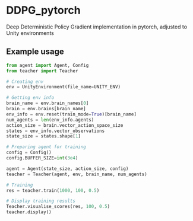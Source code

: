 # DDPG_pytorch
Deep Deterministic Policy Gradient implementation in pytorch, adjusted to Unity environments

## Example usage
```python
from agent import Agent, Config
from teacher import Teacher

# Creating env
env = UnityEnvironment(file_name=UNITY_ENV)

# Getting env info
brain_name = env.brain_names[0]
brain = env.brains[brain_name]
env_info = env.reset(train_mode=True)[brain_name]
num_agents = len(env_info.agents)
action_size = brain.vector_action_space_size
states = env_info.vector_observations
state_size = states.shape[1]

# Preparing agent for training
config = Config()
config.BUFFER_SIZE=int(3e4)

agent = Agent(state_size, action_size, config)
teacher = Teacher(agent, env, brain_name, num_agents)

# Training
res = teacher.train(1000, 100, 0.5)

# Display training results
Teacher.visualise_scores(res, 100, 0.5)
teacher.display()
```

